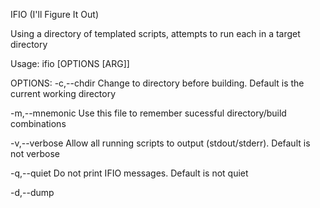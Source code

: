 IFIO (I'll Figure It Out)

Using a directory of templated scripts, attempts to run
each in a target directory

Usage: ifio [OPTIONS [ARG]]

OPTIONS:
  -c,--chdir <directory>
    Change to directory before building. Default is the current working directory

  -m,--mnemonic <file>
    Use this file to remember sucessful directory/build combinations

  -v,--verbose
    Allow all running scripts to output (stdout/stderr). Default is not verbose

  -q,--quiet
    Do not print IFIO messages. Default is not quiet

  -d,--dump <script>
    Print a list of the importatint environment variables defined in specified script

VARIABLES:

IFIO_SCRIPT_DIR
  Set to the directory containing your IFIO scripts

IFIO SCRIPTS:

Scripts should be writen in a way that they present user-accessible
variables easily, perform ealry tests to fail as quickly as possbile
(to allow finding the right 'fit' for the job quickly), and perform
a highly redundant task using a single script

IFIO Scripts must adhere to a few rules:
 - They must written a (POSIX compliant) SHELL language.
 - You must also use Linux magic (e.x. '#!/bin/sh') at the top
 - The 'set -e' flag must be set in the beginning
   - OR -
   Proper messures are taken to fail the script when possible
 - All variables used in the script that should be accessible
   to the end user must be prefaced with "$SOV" (immediately
   after the 'set -e') and follow with '$EOV'. This is done to
   combine documentation and functionality for the
   script creator/user and allow the '--dump' flag to present
   these variables to the end user for customization
 - They must be self executable (have their own execution bit set)

Here is an example script:

#!/bin/bash

set -e

$SOV
CC="gcc"
CFLAGS="${CFLAGS}"
$EOV

test -f ./configure

./configure
make CC="${CC}" CFLAGS="${CFLAGS}"
make install
